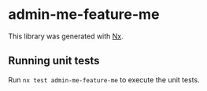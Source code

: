 # admin-me-feature-me

This library was generated with [Nx](https://nx.dev).

## Running unit tests

Run `nx test admin-me-feature-me` to execute the unit tests.
